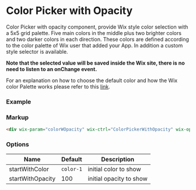 # Color Picker with Opacity
<!-- ColorPickerWithOpacity -->

Color Picker with opacity component, provide Wix style color selection with a 5x5 grid palette. Five main colors in the middle plus two brighter colors and two darker colors in each direction. These colors are defined according to the color palette of Wix user that added your App. In addition a custom style selector is available.

**Note that the selected value will be saved inside the Wix site, there is no need to listen to an onChange event.**

For an explanation on how to choose the default color and how the Wix color Palette works please refer to this [link](http://dev.wix.com/docs/display/DRAF/Color+Selection+Guide).

### Example

<div wix-param="colorWOpacity" wix-ctrl="ColorPickerWithOpacity" wix-options="{startWithColor: 'color-3', startWithOpacity:90}"></div>

### Markup
```html
<div wix-param="colorWOpacity" wix-ctrl="ColorPickerWithOpacity" wix-options="{startWithColor: 'color-3', startWithOpacity:90}"></div>
```

### Options

Name             | Default   | Description
-------------    |---------- |------------
startWithColor   | `color-1` | initial color to show
startWithOpacity |    100    | initial opacity to show
